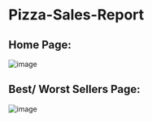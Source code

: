 # Pizza-Sales-Report

## Home Page:
![image](https://github.com/user-attachments/assets/873fe5a9-a916-4873-a224-59928212b721)

## Best/ Worst Sellers Page:
![image](https://github.com/user-attachments/assets/ded043dc-f6cc-4613-b905-27b5e87c0c23)

